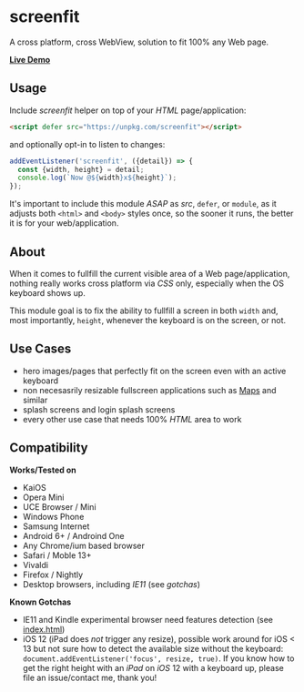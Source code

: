 # screenfit

A cross platform, cross WebView, solution to fit 100% any Web page.

**[Live Demo](https://webreflection.github.com/screenfit/)**



## Usage

Include *screenfit* helper on top of your *HTML* page/application:

```html
<script defer src="https://unpkg.com/screenfit"></script>
```

and optionally opt-in to listen to changes:

```js
addEventListener('screenfit', ({detail}) => {
  const {width, height} = detail;
  console.log(`Now @${width}x${height}`);
});
```

It's important to include this module *ASAP* as *src*, `defer`, or `module`, as it adjusts both `<html>` and `<body>` styles once, so the sooner it runs, the better it is for your web/application.



## About

When it comes to fullfill the current visible area of a Web page/application, nothing really works cross platform via *CSS* only, especially when the OS keyboard shows up.

This module goal is to fix the ability to fullfill a screen in both `width` and, most importantly, `height`, whenever the keyboard is on the screen, or not.



## Use Cases

  * hero images/pages that perfectly fit on the screen even with an active keyboard
  * non necesasrily resizable fullscreen applications such as [Maps](https://webreflection.github.io/map/) and similar
  * splash screens and login splash screens
  * every other use case that needs 100% *HTML* area to work



## Compatibility

**Works/Tested on**

 - KaiOS
 - Opera Mini
 - UCE Browser / Mini
 - Windows Phone
 - Samsung Internet
 - Android 6+ / Androind One
 - Any Chrome/ium based browser
 - Safari / Moble 13+
 - Vivaldi
 - Firefox / Nightly
 - Desktop browsers, including *IE11* (see *gotchas*)

**Known Gotchas**

 - IE11 and Kindle experimental browser need features detection (see [index.html](./index.html))
 - iOS 12 (iPad does *not* trigger any resize), possible work around for iOS < 13 but not sure how to detect the available size without the keyboard: `document.addEventListener('focus', resize, true)`. If you know how to get the right height with an *iPad* on *iOS* 12 with a keyboard up, please file an issue/contact me, thank you!
